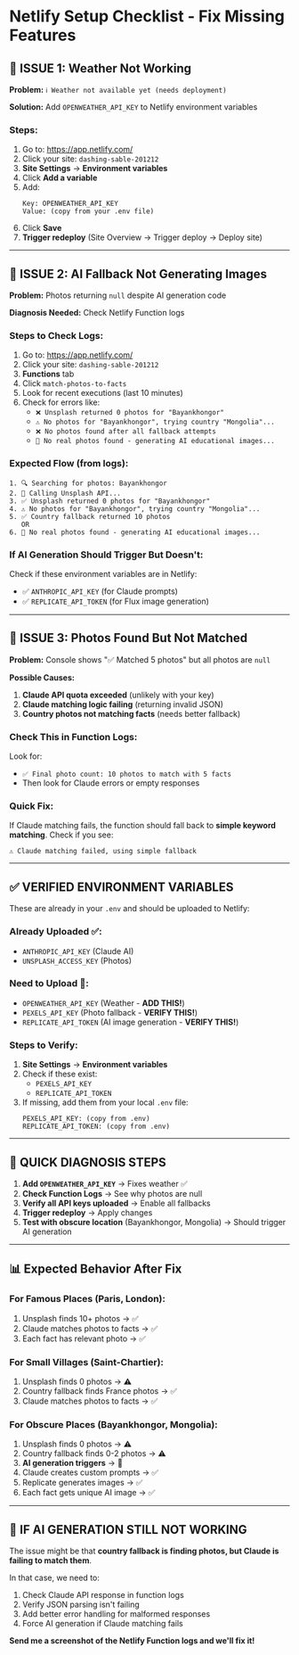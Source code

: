 # Netlify Setup Checklist - Fix Missing Features

## 🔴 ISSUE 1: Weather Not Working

**Problem:** `ℹ️ Weather not available yet (needs deployment)`

**Solution:** Add `OPENWEATHER_API_KEY` to Netlify environment variables

### Steps:
1. Go to: https://app.netlify.com/
2. Click your site: `dashing-sable-201212`
3. **Site Settings** → **Environment variables**
4. Click **Add a variable**
5. Add:
   ```
   Key: OPENWEATHER_API_KEY
   Value: (copy from your .env file)
   ```
6. Click **Save**
7. **Trigger redeploy** (Site Overview → Trigger deploy → Deploy site)

---

## 🔴 ISSUE 2: AI Fallback Not Generating Images

**Problem:** Photos returning `null` despite AI generation code

**Diagnosis Needed:** Check Netlify Function logs

### Steps to Check Logs:
1. Go to: https://app.netlify.com/
2. Click your site: `dashing-sable-201212`
3. **Functions** tab
4. Click `match-photos-to-facts`
5. Look for recent executions (last 10 minutes)
6. Check for errors like:
   - `❌ Unsplash returned 0 photos for "Bayankhongor"`
   - `⚠️ No photos for "Bayankhongor", trying country "Mongolia"...`
   - `❌ No photos found after all fallback attempts`
   - `🎨 No real photos found - generating AI educational images...`

### Expected Flow (from logs):
```
1. 🔍 Searching for photos: Bayankhongor
2. 📸 Calling Unsplash API...
3. ✅ Unsplash returned 0 photos for "Bayankhongor"
4. ⚠️ No photos for "Bayankhongor", trying country "Mongolia"...
5. ✅ Country fallback returned 10 photos
   OR
6. 🎨 No real photos found - generating AI educational images...
```

### If AI Generation Should Trigger But Doesn't:

Check if these environment variables are in Netlify:
- ✅ `ANTHROPIC_API_KEY` (for Claude prompts)
- ✅ `REPLICATE_API_TOKEN` (for Flux image generation)

---

## 🔴 ISSUE 3: Photos Found But Not Matched

**Problem:** Console shows "✅ Matched 5 photos" but all photos are `null`

**Possible Causes:**
1. **Claude API quota exceeded** (unlikely with your key)
2. **Claude matching logic failing** (returning invalid JSON)
3. **Country photos not matching facts** (needs better fallback)

### Check This in Function Logs:
Look for:
- `✅ Final photo count: 10 photos to match with 5 facts`
- Then look for Claude errors or empty responses

### Quick Fix:
If Claude matching fails, the function should fall back to **simple keyword matching**. Check if you see:
```
⚠️ Claude matching failed, using simple fallback
```

---

## ✅ VERIFIED ENVIRONMENT VARIABLES

These are already in your `.env` and should be uploaded to Netlify:

### Already Uploaded ✅:
- `ANTHROPIC_API_KEY` (Claude AI)
- `UNSPLASH_ACCESS_KEY` (Photos)

### Need to Upload 🔴:
- `OPENWEATHER_API_KEY` (Weather - **ADD THIS!**)
- `PEXELS_API_KEY` (Photo fallback - **VERIFY THIS!**)
- `REPLICATE_API_TOKEN` (AI image generation - **VERIFY THIS!**)

### Steps to Verify:
1. **Site Settings** → **Environment variables**
2. Check if these exist:
   - `PEXELS_API_KEY`
   - `REPLICATE_API_TOKEN`
3. If missing, add them from your local `.env` file:
   ```
   PEXELS_API_KEY: (copy from .env)
   REPLICATE_API_TOKEN: (copy from .env)
   ```

---

## 🎯 QUICK DIAGNOSIS STEPS

1. **Add `OPENWEATHER_API_KEY`** → Fixes weather ✅
2. **Check Function Logs** → See why photos are null
3. **Verify all API keys uploaded** → Enable all fallbacks
4. **Trigger redeploy** → Apply changes
5. **Test with obscure location** (Bayankhongor, Mongolia) → Should trigger AI generation

---

## 📊 Expected Behavior After Fix

### For Famous Places (Paris, London):
1. Unsplash finds 10+ photos → ✅
2. Claude matches photos to facts → ✅
3. Each fact has relevant photo → ✅

### For Small Villages (Saint-Chartier):
1. Unsplash finds 0 photos → ⚠️
2. Country fallback finds France photos → ✅
3. Claude matches photos to facts → ✅

### For Obscure Places (Bayankhongor, Mongolia):
1. Unsplash finds 0 photos → ⚠️
2. Country fallback finds 0-2 photos → ⚠️
3. **AI generation triggers** → 🎨
4. Claude creates custom prompts → ✅
5. Replicate generates images → ✅
6. Each fact gets unique AI image → ✅

---

## 🔧 IF AI GENERATION STILL NOT WORKING

The issue might be that **country fallback is finding photos, but Claude is failing to match them**.

In that case, we need to:
1. Check Claude API response in function logs
2. Verify JSON parsing isn't failing
3. Add better error handling for malformed responses
4. Force AI generation if Claude matching fails

**Send me a screenshot of the Netlify Function logs and we'll fix it!**
